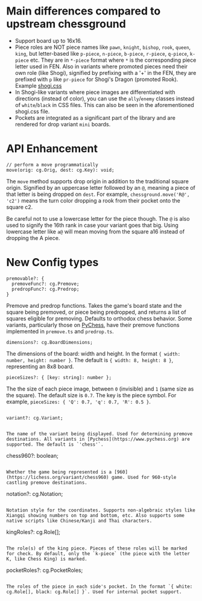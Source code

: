 # Main differences compared to upstream chessground

- Support board up to 16x16.
- Piece roles are NOT piece names like `pawn`, `knight`, `bishop`, `rook`, `queen`, `king`,
  but letter-based like `p-piece`, `n-piece`, `b-piece`, `r-piece`, `q-piece`, `k-piece` etc.
  They are in `*-piece` format where `*` is the corresponding piece letter used in FEN.
  Also in variants where promoted pieces need their own role (like Shogi),
  signified by prefixing with a '+' in the FEN,
  they are prefixed with `p` like `pr-piece` for Shogi's Dragon (promoted Rook).
  Example [shogi.css](https://github.com/gbtami/pychess-variants/blob/master/static/piece/shogi/shogi.css)
- In Shogi-like variants where piece images are differentiated with directions (instead of color),
  you can use the `ally`/`enemy` classes instead of `white`/`black` in CSS files.
  This can also be seen in the aforementioned shogi.css file.
- Pockets are integrated as a significant part of the library and are rendered for drop variant `mini` boards.

# API Enhancement

```
// perform a move programmatically
move(orig: cg.Orig, dest: cg.Key): void;
```

The `move` method supports drop origin in addition to the traditional square origin. Signified by an uppercase letter followed by an `@`, meaning a piece of that letter is being dropped on `dest`. For example, `chessground.move('R@', 'c2')` means the turn color dropping a rook from their pocket onto the square c2.

Be careful not to use a lowercase letter for the piece though. The `@` is also used to signify the 16th rank in case your variant goes that big. Using lowercase letter like `a@` will mean moving from the square a16 instead of dropping the A piece.

# New Config types

```
premovable?: {
  premoveFunc?: cg.Premove;
  predropFunc?: cg.Predrop;
}
```

Premove and predrop functions. Takes the game's board state and the square being premoved, or piece being predropped, and returns a list of squares eligible for premoving. Defaults to orthodox chess behavior. Some variants, particularly those on [PyChess](https://www.pychess.org), have their premove functions implemented in `premove.ts` and `predrop.ts`.

```
dimensions?: cg.BoardDimensions;
```

The dimensions of the board: width and height. In the format `{ width: number, height: number }`. The default is `{ width: 8, height: 8 }`, representing an 8x8 board.

```
pieceSizes?: { [key: string]: number };
```

The the size of each piece image, between `0` (invisible) and `1` (same size as the square). The default size is `0.7`.
The key is the piece symbol. For example, `pieceSizes: { 'Q': 0.7, 'q': 0.7, 'R': 0.5 }`.

```

```
`variant?: cg.Variant;`
```

The name of the variant being displayed. Used for determining premove destinations. All variants in [Pychess](https://www.pychess.org) are supported. The default is `'chess'`.

```
chess960?: boolean;
```

Whether the game being represented is a [960](https://lichess.org/variant/chess960) game. Used for 960-style castling premove destinations.

```
notation?: cg.Notation;
```

Notation style for the coordinates. Supports non-algebraic styles like Xiangqi showing numbers on top and bottom, etc. Also supports some native scripts like Chinese/Kanji and Thai characters.

```
kingRoles?: cg.Role[];
```

The role(s) of the king piece. Pieces of these roles will be marked for check. By default, only the `k-piece` (the piece with the letter K, like Chess King) is marked.

```
pocketRoles?: cg.PocketRoles;
```

The roles of the piece in each side's pocket. In the format `{ white: cg.Role[], black: cg.Role[] }`. Used for internal pocket support.
